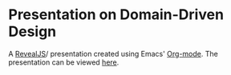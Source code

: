 # Presentation on Domain-Driven Design

A [RevealJS](http://lab.hakim.se/reveal-js/#)/ presentation created using Emacs' [Org-mode](http://orgmode.org/).  The presentation can be viewed [here](https://tmciver-maxwell.github.io/ddd-presentation/).
